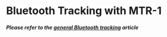 # Bluetooth Tracking with MTR-1

##### Please refer to the [general Bluetooth tracking](https://wiki.apolloautomation.cloud/books/general/page/bluetooth-tracking "Bluetooth Tracking") article